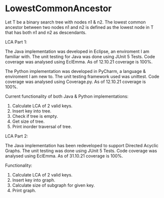 # LowestCommonAncestor

Let T be a binary search tree with nodes n1 & n2. The lowest common ancestor between two nodes n1 and n2 is defined as the lowest node in T that has both n1 and n2 as descendants.


LCA Part 1:

The Java implementation was developed in Eclipse, an enviroment I am familiar with.
The unit testing for Java was done using JUnit 5 Tests. Code coverage was analysed using EclEmma. As of 12.10.21 coverage is 100%.

The Python implementation was developed in PyCharm, a language & enviroment I am new to.
The unit testing framework used was unittest. Code coverage was analysed using Coverage.py. As of 12.10.21 coverage is 100%.

Current functionality of both Java & Python implementations:

1. Calculate LCA of 2 valid keys.
2. Insert key into tree.
3. Check if tree is empty.
4. Get size of tree.
5. Print inorder traversal of tree.

LCA Part 2:

The Java implementation has been redeveloped to support Directed Acyclic Graphs.
The unit testing was done using JUnit 5 Tests. Code coverage was analysed using EclEmma. As of 31.10.21 coverage is 100%.

Functionality:

1. Calculate LCA of 2 valid keys.
2. Insert key into graph.
3. Calculate size of subgraph for given key.
4. Print graph.



